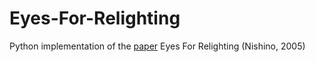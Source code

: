 # Eyes-For-Relighting
Python implementation of the [paper]( http://www1.cs.columbia.edu/CAVE/publications/pdfs/Nishino_TOG04.pdf) Eyes For Relighting (Nishino, 2005)
